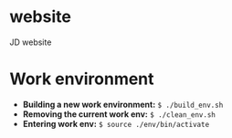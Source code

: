 website
=======

JD website

Work environment
================
 * **Building a new work environment:** `$ ./build_env.sh`
 * **Removing the current work env:** `$ ./clean_env.sh`
 * **Entering work env:** `$ source ./env/bin/activate`

